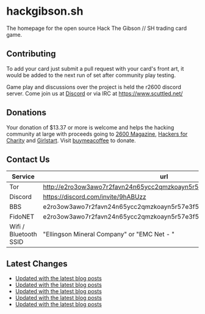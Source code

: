 # hackgibson.sh
The homepage for the open source Hack The Gibson // SH trading card game.


## Contributing

To add your card just submit a pull request with your card's front art, it would be added to the next run of set after community play testing.

Game play and discussions over the project is held the r2600 discord server. Come join us at [Discord](https://discord.com/invite/9hABUzz) or via IRC at https://www.scuttled.net/


## Donations

Your donation of $13.37 or more is welcome and helps the hacking community at large with proceeds going to [2600 Magazine](https://2600.com/), [Hackers for Charity](https://hackersforcharity.org) and [Girlstart](https://girlstart.org).  Visit [buymeacoffee](https://www.buymeacoffee.com/hackgibson.sh) to donate.


## Contact Us

Service | url
-|-
Tor | http://e2ro3ow3awo7r2favn24n65ycc2qmzkoayn5r57e3f56nvjwdcgg32ad.onion
Discord | https://discord.com/invite/9hABUzz
BBS | e2ro3ow3awo7r2favn24n65ycc2qmzkoayn5r57e3f56nvjwdcgg32ad.onion:23
FidoNET | e2ro3ow3awo7r2favn24n65ycc2qmzkoayn5r57e3f56nvjwdcgg32ad.onion:24554
Wifi / Bluetooth SSID | "Ellingson Mineral Company" or "EMC Net - <fidonet address>"

## Latest Changes
<!-- BLOG-POST-LIST:START -->
- [Updated with the latest blog posts](https://github.com/DFW2600/hackgibson.sh/commit/5ce37403b087f3e872cebbc04ae5143fa6ec5aaf)
- [Updated with the latest blog posts](https://github.com/DFW2600/hackgibson.sh/commit/0f89636b8fe906fdcd183f2e0d3bfdac69a63842)
- [Updated with the latest blog posts](https://github.com/DFW2600/hackgibson.sh/commit/74a31c3535a553e43f90901813671bfaabc3a697)
- [Updated with the latest blog posts](https://github.com/DFW2600/hackgibson.sh/commit/772bae6d56e766fdc89170ed3561a5d5d8766a92)
- [Updated with the latest blog posts](https://github.com/DFW2600/hackgibson.sh/commit/87c3b6abcbebd17d70fbfe0b1bddf0cdaf376586)
<!-- BLOG-POST-LIST:END -->
